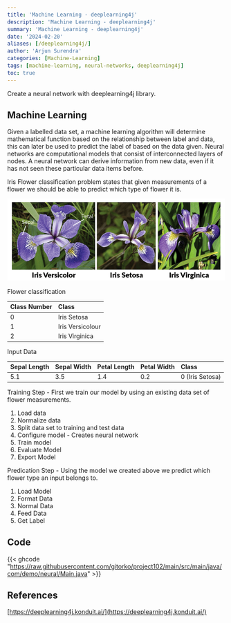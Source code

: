 ```yaml
---
title: 'Machine Learning - deeplearning4j'
description: 'Machine Learning - deeplearning4j'
summary: 'Machine Learning - deeplearning4j'
date: '2024-02-20'
aliases: [/deeplearning4j/]
author: 'Arjun Surendra'
categories: [Machine-Learning]
tags: [machine-learning, neural-networks, deeplearning4j]
toc: true
---
```


Create a neural network with deeplearning4j library.

## Machine Learning

Given a labelled data set, a machine learning algorithm will determine mathematical function based on the relationship between label and data, this can later be used to predict the label of based on the data given.
Neural networks are computational models that consist of interconnected layers of nodes.
A neural network can derive information from new data, even if it has not seen these particular data items before.

Iris Flower classification problem states that given measurements of a flower we should be able to predict which type of flower it is.

![](img01.png)

Flower classification

| Class Number | Class            |
|:-------------|:-----------------|
| 0            | Iris Setosa      |
| 1            | Iris Versicolour |
| 2            | Iris Virginica   |

Input Data

| Sepal Length | Sepal Width | Petal Length | Petal Width | Class           |
|:-------------|:------------|:-------------|:------------|:----------------|
| 5.1          | 3.5         | 1.4          | 0.2         | 0 (Iris Setosa) |

Training Step - First we train our model by using an existing data set of flower measurements.

1. Load data
2. Normalize data
3. Split data set to training and test data
4. Configure model - Creates neural network
5. Train model
6. Evaluate Model
7. Export Model

Predication Step - Using the model we created above we predict which flower type an input belongs to.

1. Load Model
2. Format Data
3. Normal Data
4. Feed Data
5. Get Label

## Code

{{< ghcode "https://raw.githubusercontent.com/gitorko/project102/main/src/main/java/com/demo/neural/Main.java" >}}

## References

[https://deeplearning4j.konduit.ai/](https://deeplearning4j.konduit.ai/)